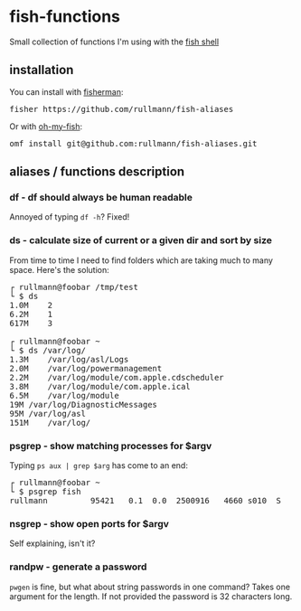 fish-functions
==============

Small collection of functions I'm using with the [fish shell](https://fishshell.com/)

## installation

You can install with [fisherman](https://github.com/fisherman/fisherman):

<pre>
fisher https://github.com/rullmann/fish-aliases
</pre>

Or with [oh-my-fish](https://github.com/oh-my-fish/oh-my-fish):

<pre>
omf install git@github.com:rullmann/fish-aliases.git
</pre>

## aliases / functions description

### df - df should always be human readable

Annoyed of typing `df -h`?
Fixed!

### ds - calculate size of current or a given dir and sort by size

From time to time I need to find folders which are taking much to many space. Here's the solution:

<pre>
┌ rullmann@foobar /tmp/test
└ $ ds
1.0M	2
6.2M	1
617M	3

┌ rullmann@foobar ~
└ $ ds /var/log/
1.3M	/var/log/asl/Logs
2.0M	/var/log/powermanagement
2.2M	/var/log/module/com.apple.cdscheduler
3.8M	/var/log/module/com.apple.ical
6.5M	/var/log/module
19M	/var/log/DiagnosticMessages
95M	/var/log/asl
151M	/var/log/
</pre>

### psgrep - show matching processes for $argv

Typing `ps aux | grep $arg` has come to an end:

<pre>
┌ rullmann@foobar ~
└ $ psgrep fish
rullmann         95421   0.1  0.0  2500916   4660 s010  S     2:26PM   0:03.41 fish
</pre>

### nsgrep - show open ports for $argv

Self explaining, isn't it?

### randpw - generate a password

`pwgen` is fine, but what about string passwords in one command?
Takes one argument for the length. If not provided the password is 32 characters long.